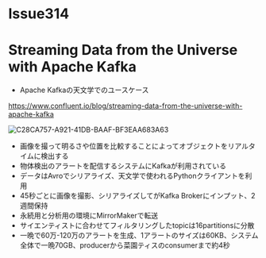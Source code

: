 Issue314
===

# Streaming Data from the Universe with Apache Kafka

* Apache Kafkaの天文学でのユースケース

https://www.confluent.io/blog/streaming-data-from-the-universe-with-apache-kafka

![C28CA757-A921-41DB-BAAF-BF3EAA683A63](https://user-images.githubusercontent.com/3250247/59964925-7849e680-9542-11e9-8a8e-35047187c827.png)



* 画像を撮って明るさや位置を比較することによってオブジェクトをリアルタイムに検出する
* 物体検出のアラートを配信するシステムにKafkaが利用されている
* データはAvroでシリアライズ、天文学で使われるPythonクライアントを利用
* 45秒ごとに画像を撮影、シリアライズしてがKafka Brokerにインプット、2週間保持
* 永続用と分析用の環境にMirrorMakerで転送
* サイエンティストに合わせてフィルタリングしたtopicは16partitionsに分散
* 一晩で60万-120万のアラートを生成、1アラートのサイズは60KB、システム全体で一晩70GB、producerから菜園ティスのconsumerまで約4秒

